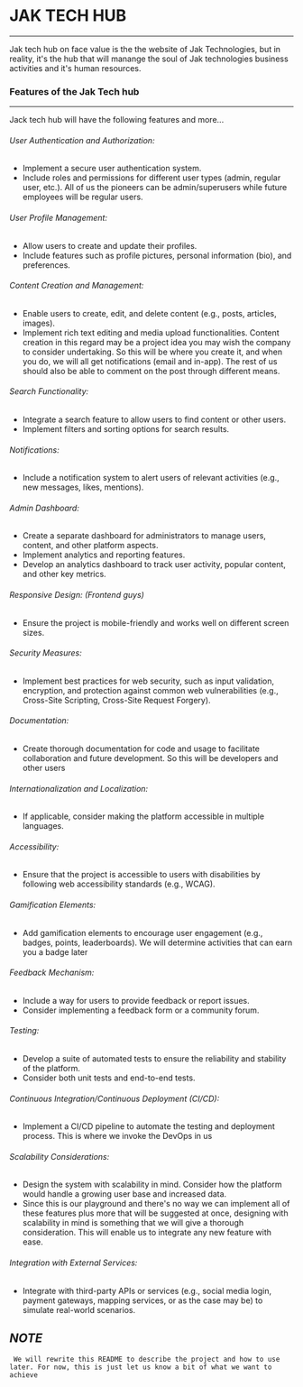 # JAK TECH HUB
--------------

Jak tech hub on face value is the the website of Jak Technologies, but in reality, it's the hub that will manange the soul of Jak technologies business activities and it's human resources.

### Features of the Jak Tech hub
--------------------------------
Jack tech hub will have the following features and more...

###### User Authentication and Authorization:
- Implement a secure user authentication system.
- Include roles and permissions for different user types (admin, regular user, etc.). All of us the pioneers can be admin/superusers while future employees will be regular users.

###### User Profile Management:
- Allow users to create and update their profiles.
- Include features such as profile pictures, personal information (bio), and preferences.

###### Content Creation and Management:
- Enable users to create, edit, and delete content (e.g., posts, articles, images).
- Implement rich text editing and media upload functionalities. Content creation in this regard may be a project idea you may wish the company to consider undertaking. So this will be where you create it, and when you do, we will all get notifications (email and in-app). The rest of us should also be able to comment on the post through different means.

###### Search Functionality:
- Integrate a search feature to allow users to find content or other users.
- Implement filters and sorting options for search results.

###### Notifications:
- Include a notification system to alert users of relevant activities (e.g., new messages, likes, mentions).

###### Admin Dashboard:
- Create a separate dashboard for administrators to manage users, content, and other platform aspects.
- Implement analytics and reporting features. 
- Develop an analytics dashboard to track user activity, popular content, and other key metrics.

###### Responsive Design: (Frontend guys)
- Ensure the project is mobile-friendly and works well on different screen sizes.

###### Security Measures:
- Implement best practices for web security, such as input validation, encryption, and protection against common web vulnerabilities (e.g., Cross-Site Scripting, Cross-Site Request Forgery).

###### Documentation:
- Create thorough documentation for code and usage to facilitate collaboration and future development. So this will be developers and other users

###### Internationalization and Localization:
- If applicable, consider making the platform accessible in multiple languages.

###### Accessibility:
- Ensure that the project is accessible to users with disabilities by following web accessibility standards (e.g., WCAG).

###### Gamification Elements:
- Add gamification elements to encourage user engagement (e.g., badges, points, leaderboards). We will determine activities that can earn you a badge later

###### Feedback Mechanism:
- Include a way for users to provide feedback or report issues.
- Consider implementing a feedback form or a community forum.

###### Testing:
- Develop a suite of automated tests to ensure the reliability and stability of the platform.
- Consider both unit tests and end-to-end tests.

###### Continuous Integration/Continuous Deployment (CI/CD):
- Implement a CI/CD pipeline to automate the testing and deployment process.
This is where we invoke the DevOps in us

###### Scalability Considerations:
- Design the system with scalability in mind. Consider how the platform would handle a growing user base and increased data.
- Since this is our playground and there's no way we can implement all of these features plus more that will be suggested at once, designing with scalability in mind is something that we will give a thorough consideration. This will enable us to integrate any new feature with ease.

###### Integration with External Services:
- Integrate with third-party APIs or services (e.g., social media login, payment gateways, mapping services, or as the case may be) to simulate real-world scenarios.

*NOTE*
---- 
``` We will rewrite this README to describe the project and how to use later. For now, this is just let us know a bit of what we want to achieve```
